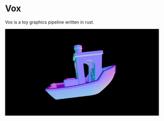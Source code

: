 # Vox

Vox is a toy graphics pipeline written in rust.

![A 3D wireframe image of a simple scene.](preview.png)

